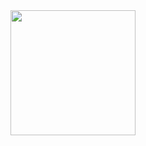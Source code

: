 <!---
- 🌱 I’m currently learning **SQL and Docker** 
- :frog: I plan on learning **Rust**
- 💞️ I'm Familiar with **HTML/CSS/JS/TS, Go, and C++** 
--->
<img align='left' src='https://thumbs.gfycat.com/VainTiredCaudata-max-1mb.gif' height ='200' width='200"'>


<!---
Milodara/Milodara is a ✨ special ✨ repository because its `README.md` (this file) appears on your GitHub profile.
You can click the Preview link to take a look at your changes.
--->
